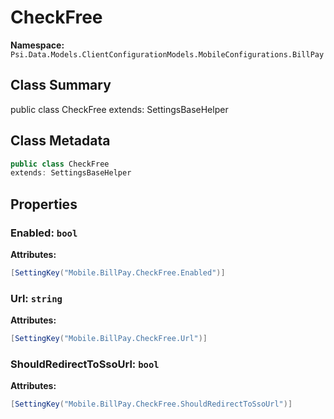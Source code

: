 # CheckFree

**Namespace:** `Psi.Data.Models.ClientConfigurationModels.MobileConfigurations.BillPay`

## Class Summary

public class CheckFree
extends: SettingsBaseHelper

## Class Metadata

```typescript
public class CheckFree
extends: SettingsBaseHelper
```

## Properties

### Enabled: `bool`

**Attributes:**
```csharp
[SettingKey("Mobile.BillPay.CheckFree.Enabled")]
```

### Url: `string`

**Attributes:**
```csharp
[SettingKey("Mobile.BillPay.CheckFree.Url")]
```

### ShouldRedirectToSsoUrl: `bool`

**Attributes:**
```csharp
[SettingKey("Mobile.BillPay.CheckFree.ShouldRedirectToSsoUrl")]
```
